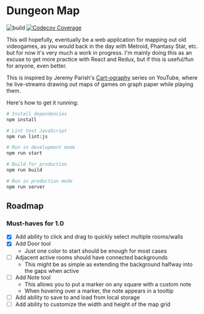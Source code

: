 # Dungeon Map

![build](https://github.com/stevecochrane/dungeon-map/workflows/build/badge.svg)
[![Codecov Coverage](https://img.shields.io/codecov/c/github/stevecochrane/dungeon-map/master.svg)](https://codecov.io/gh/stevecochrane/dungeon-map/)

This will hopefully, eventually be a web application for mapping out old
videogames, as you would back in the day with Metroid, Phantasy Star, etc. but
for now it's very much a work in progress. I'm mainly doing this as an excuse
to get more practice with React and Redux, but if this is useful/fun for
anyone, even better.

This is inspired by Jeremy Parish's
[Cart-ography](https://www.youtube.com/watch?v=RIUhIfD_bNQ&list=PLd3vJYdenHKH6_-QX1_mJX0WLlw6VeTEe)
series on YouTube, where he live-streams drawing out maps of games on graph paper
while playing them.

Here's how to get it running:

```bash
# Install dependencies
npm install

# Lint test JavaScript
npm run lint:js

# Run in development mode
npm run start

# Build for production
npm run build

# Run in production mode
npm run server
```

## Roadmap

### Must-haves for 1.0

- [x] Add ability to click and drag to quickly select multiple rooms/walls
- [x] Add Door tool
  - Just one color to start should be enough for most cases
- [ ] Adjacent active rooms should have connected backgrounds
  - This might be as simple as extending the background halfway into the gaps
    when active
- [ ] Add Note tool
  - This allows you to put a marker on any square with a custom note
  - When hovering over a marker, the note appears in a tooltip
- [ ] Add ability to save to and load from local storage
- [ ] Add ability to customize the width and height of the map grid
